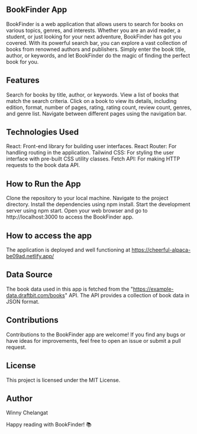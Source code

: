 
## BookFinder App
BookFinder is a web application that allows users to search for books on various topics, genres, and interests. Whether you are an avid reader, a student, or just looking for your next adventure, BookFinder has got you covered. With its powerful search bar, you can explore a vast collection of books from renowned authors and publishers. Simply enter the book title, author, or keywords, and let BookFinder do the magic of finding the perfect book for you.

## Features
Search for books by title, author, or keywords.
View a list of books that match the search criteria.
Click on a book to view its details, including edition, format, number of pages, rating, rating count, review count, genres, and genre list.
Navigate between different pages using the navigation bar.
## Technologies Used
React: Front-end library for building user interfaces.
React Router: For handling routing in the application.
Tailwind CSS: For styling the user interface with pre-built CSS utility classes.
Fetch API: For making HTTP requests to the book data API.
## How to Run the App
Clone the repository to your local machine.
Navigate to the project directory.
Install the dependencies using npm install.
Start the development server using npm start.
Open your web browser and go to http://localhost:3000 to access the BookFinder app.

## How to access the app 
The application is deployed and well functioning at https://cheerful-alpaca-be09ad.netlify.app/

## Data Source
The book data used in this app is fetched from the "https://example-data.draftbit.com/books" API. The API provides a collection of book data in JSON format.

## Contributions
Contributions to the BookFinder app are welcome! If you find any bugs or have ideas for improvements, feel free to open an issue or submit a pull request.

## License
This project is licensed under the MIT License.

## Author
Winny Chelangat

Happy reading with BookFinder! 📚